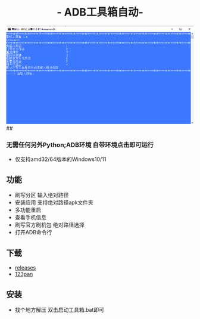 # <div align="center">- ADB工具箱自动-</div>
<img src="https://github.com/Armamem0t/Armamem0t.github.io/blob/main/asstdat/image/ADBTOOLimage.png?">
## 

### 无需任何另外Python;ADB环境 自带环境点击即可运行
- 仅支持amd32/64版本的Windows10/11

## 功能
- 刷写分区 输入绝对路径
- 安装应用 支持绝对路径apk文件夹
- 多功能重启
- 查看手机信息
- 刷写官方刷机包 绝对路径选择
- 打开ADB命令行

## 下载
- [releases](https://github.com/Armamem0t/ADB_TOOL-AUTO/releases)
- [123pan](https://www.123pan.com/s/e8hLVv-lFz6d.html)

## 安装
- 找个地方解压 双击启动工具箱.bat即可
